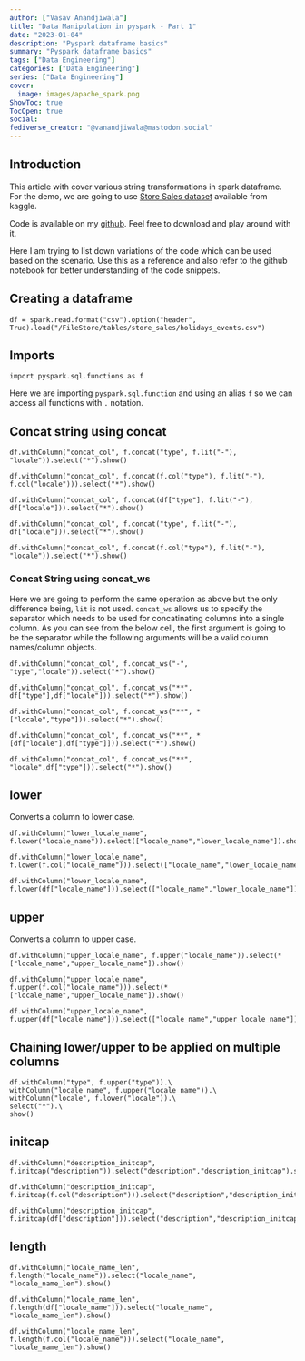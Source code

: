 ```yaml
---
author: ["Vasav Anandjiwala"]
title: "Data Manipulation in pyspark - Part 1"
date: "2023-01-04"
description: "Pyspark dataframe basics"
summary: "Pyspark dataframe basics"
tags: ["Data Engineering"]
categories: ["Data Engineering"]
series: ["Data Engineering"]
cover:
  image: images/apache_spark.png
ShowToc: true
TocOpen: true
social:
fediverse_creator: "@vanandjiwala@mastodon.social"
---
```


## Introduction

This article with cover various string transformations in spark dataframe. For the demo, we are going to use [Store Sales dataset](https://www.kaggle.com/competitions/store-sales-time-series-forecasting/data) available from kaggle.

Code is available on my [github](https://github.com/vanandjiwala/pyspark-examples/blob/main/select-example-pyspark.ipynb). Feel free to download and play around with it.

Here I am trying to list down variations of the code which can be used based on the scenario. Use this as a reference and also refer to the github notebook for better understanding of the code snippets.

## Creating a dataframe

```
df = spark.read.format("csv").option("header", True).load("/FileStore/tables/store_sales/holidays_events.csv")
```

## Imports

```
import pyspark.sql.functions as f
```

Here we are importing `pyspark.sql.function` and using an alias `f` so we can access all functions with `.` notation.

## Concat string using concat

```
df.withColumn("concat_col", f.concat("type", f.lit("-"), "locale")).select("*").show()

df.withColumn("concat_col", f.concat(f.col("type"), f.lit("-"), f.col("locale"))).select("*").show()

df.withColumn("concat_col", f.concat(df["type"], f.lit("-"), df["locale"])).select("*").show()

df.withColumn("concat_col", f.concat("type", f.lit("-"), df["locale"])).select("*").show()

df.withColumn("concat_col", f.concat(f.col("type"), f.lit("-"), "locale")).select("*").show()
```

### Concat String using concat_ws

Here we are going to perform the same operation as above but the only difference being, `lit` is not used. `concat_ws` allows us to specify the separator which needs to be used for concatinating columns into a single column. As you can see from the below cell, the first argument is going to be the separator while the following arguments will be a valid column names/column objects.

```
df.withColumn("concat_col", f.concat_ws("-", "type","locale")).select("*").show()

df.withColumn("concat_col", f.concat_ws("**", df["type"],df["locale"])).select("*").show()

df.withColumn("concat_col", f.concat_ws("**", *["locale","type"])).select("*").show()

df.withColumn("concat_col", f.concat_ws("**", *[df["locale"],df["type"]])).select("*").show()

df.withColumn("concat_col", f.concat_ws("**", "locale",df["type"])).select("*").show()
```

## lower

Converts a column to lower case.

```
df.withColumn("lower_locale_name", f.lower("locale_name")).select(["locale_name","lower_locale_name"]).show()

df.withColumn("lower_locale_name", f.lower(f.col("locale_name"))).select(["locale_name","lower_locale_name"]).show()

df.withColumn("lower_locale_name", f.lower(df["locale_name"])).select(["locale_name","lower_locale_name"]).show()
```

## upper

Converts a column to upper case.

```
df.withColumn("upper_locale_name", f.upper("locale_name")).select(*["locale_name","upper_locale_name"]).show()

df.withColumn("upper_locale_name", f.upper(f.col("locale_name"))).select(*["locale_name","upper_locale_name"]).show()

df.withColumn("upper_locale_name", f.upper(df["locale_name"])).select(["locale_name","upper_locale_name"]).show()
```

## Chaining lower/upper to be applied on multiple columns

```
df.withColumn("type", f.upper("type")).\
withColumn("locale_name", f.upper("locale_name")).\
withColumn("locale", f.lower("locale")).\
select("*").\
show()
```

## initcap

```
df.withColumn("description_initcap", f.initcap("description")).select("description","description_initcap").show()

df.withColumn("description_initcap", f.initcap(f.col("description"))).select("description","description_initcap").show()

df.withColumn("description_initcap", f.initcap(df["description"])).select("description","description_initcap").show()
```

## length

```
df.withColumn("locale_name_len", f.length("locale_name")).select("locale_name", "locale_name_len").show()

df.withColumn("locale_name_len", f.length(df["locale_name"])).select("locale_name", "locale_name_len").show()

df.withColumn("locale_name_len", f.length(f.col("locale_name"))).select("locale_name", "locale_name_len").show()
```
